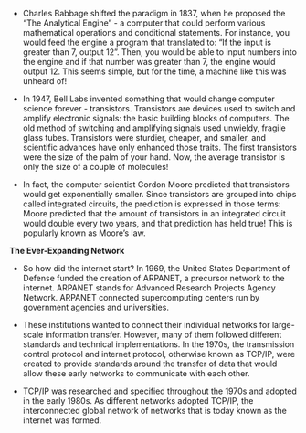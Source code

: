 - Charles Babbage shifted the paradigm in 1837, when he proposed the “The Analytical Engine” - a computer that could perform various mathematical operations and conditional statements. For instance, you would feed the engine a program that translated to: “If the input is greater than 7, output 12”. Then, you would be able to input numbers into the engine and if that number was greater than 7, the engine would output 12. This seems simple, but for the time, a machine like this was unheard of!

- In 1947, Bell Labs invented something that would change computer science forever - transistors. Transistors are devices used to switch and amplify electronic signals: the basic building blocks of computers. The old method of switching and amplifying signals used unwieldy, fragile glass tubes. Transistors were sturdier, cheaper, and smaller, and scientific advances have only enhanced those traits. The first transistors were the size of the palm of your hand. Now, the average transistor is only the size of a couple of molecules!

- In fact, the computer scientist Gordon Moore predicted that transistors would get exponentially smaller. Since transistors are grouped into chips called integrated circuits, the prediction is expressed in those terms: Moore predicted that the amount of transistors in an integrated circuit would double every two years, and that prediction has held true! This is popularly known as Moore’s law.


**The Ever-Expanding Network**
- So how did the internet start? In 1969, the United States Department of Defense funded the creation of ARPANET, a precursor network to the internet. ARPANET stands for Advanced Research Projects Agency Network. ARPANET connected supercomputing centers run by government agencies and universities.

- These institutions wanted to connect their individual networks for large-scale information transfer. However, many of them followed different standards and technical implementations. In the 1970s, the transmission control protocol and internet protocol, otherwise known as TCP/IP, were created to provide standards around the transfer of data that would allow these early networks to communicate with each other.

- TCP/IP was researched and specified throughout the 1970s and adopted in the early 1980s. As different networks adopted TCP/IP, the interconnected global network of networks that is today known as the internet was formed.
